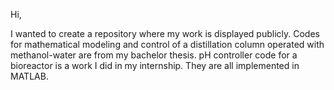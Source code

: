 Hi,

I wanted to create a repository where my work is displayed publicly.
Codes for mathematical modeling and control of a distillation column operated with methanol-water are from my bachelor thesis.
pH controller code for a bioreactor is a work I did in my internship.
They are all implemented in MATLAB.

